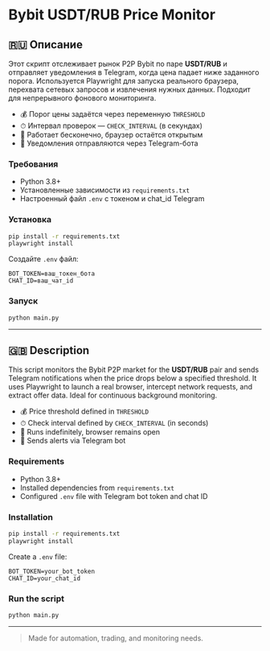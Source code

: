 # Bybit USDT/RUB Price Monitor

## 🇷🇺 Описание

Этот скрипт отслеживает рынок P2P Bybit по паре **USDT/RUB** и отправляет уведомления в Telegram, когда цена падает ниже заданного порога. Используется Playwright для запуска реального браузера, перехвата сетевых запросов и извлечения нужных данных. Подходит для непрерывного фонового мониторинга.

- 💰 Порог цены задаётся через переменную `THRESHOLD`
- ⏱ Интервал проверок — `CHECK_INTERVAL` (в секундах)
- 🔁 Работает бесконечно, браузер остаётся открытым
- 📨 Уведомления отправляются через Telegram-бота

### Требования

- Python 3.8+
- Установленные зависимости из `requirements.txt`
- Настроенный файл `.env` с токеном и chat_id Telegram

### Установка

```bash
pip install -r requirements.txt
playwright install
````

Создайте `.env` файл:

```
BOT_TOKEN=ваш_токен_бота
CHAT_ID=ваш_чат_id
```

### Запуск

```bash
python main.py
```

---

## 🇬🇧 Description

This script monitors the Bybit P2P market for the **USDT/RUB** pair and sends Telegram notifications when the price drops below a specified threshold. It uses Playwright to launch a real browser, intercept network requests, and extract offer data. Ideal for continuous background monitoring.

* 💰 Price threshold defined in `THRESHOLD`
* ⏱ Check interval defined by `CHECK_INTERVAL` (in seconds)
* 🔁 Runs indefinitely, browser remains open
* 📨 Sends alerts via Telegram bot

### Requirements

* Python 3.8+
* Installed dependencies from `requirements.txt`
* Configured `.env` file with Telegram bot token and chat ID

### Installation

```bash
pip install -r requirements.txt
playwright install
```

Create a `.env` file:

```
BOT_TOKEN=your_bot_token
CHAT_ID=your_chat_id
```

### Run the script

```bash
python main.py
```

---

> Made for automation, trading, and monitoring needs.

